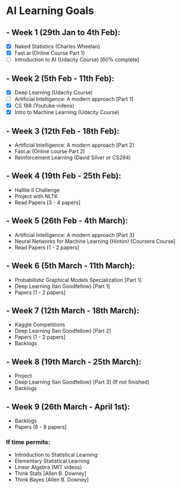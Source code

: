 # AI Learning Goals

## - Week 1 (29th Jan to 4th Feb):
- [X] Naked Statistics (Charles Wheelan)
- [X] Fast.ai (Online Course Part 1)
- [ ] Introduction to AI (Udacity Course) [60% complete]

## - Week 2 (5th Feb - 11th Feb):
- [X] Deep Learning (Udacity Course)
- [ ] Artificial Intelligence: A modern approach [Part 1]
- [X] CS 188 (Youtube videos)
- [X] Intro to Machine Learning (Udacity Course)

## - Week 3 (12th Feb - 18th Feb):
- Artificial Intelligence: A modern approach [Part 2]
- Fast.ai (Online course Part 2)
- Reinforcement Learning (David Silver or CS294)

## - Week 4 (19th Feb - 25th Feb):
- Hallite II Challenge
- Project with NLTK
- Read Papers [3 - 4 papers]

## - Week 5 (26th Feb - 4th March):
- Artificial Intelligence: A modern approach [Part 3]
- Neural Networks for Machine Learning (Hinton) [Coursera Course]
- Read Papers [1 - 2 papers]

## - Week 6 (5th March - 11th March):
- Probabilistic Graphical Models Specialization [Part 1]
- Deep Learning (Ian Goodfellow) [Part 1]
- Papers [1 - 2 papers]

## - Week 7 (12th March - 18th March):
- Kaggle Competitions
- Deep Learning (Ian Goodfellow) [Part 2]
- Papers [1 - 2 papers]
- Backlogs

## - Week 8 (19th March - 25th March):
- Project
- Deep Learning (Ian Goodfellow) [Part 3] (If not finished)
- Backlogs

## - Week 9 (26th March - April 1st):
- Backlogs
- Papers [6 - 8 papers]


### If time permits:
- Introduction to Statistical Learning
- Elementary Statistical Learning
- Linear Algebra (MIT videos)
- Think Stats [Allen B. Downey]
- Think Bayes [Allen B. Downey]
